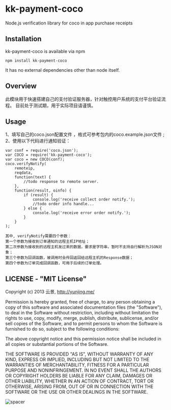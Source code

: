 kk-payment-coco
================

Node.js verification library for coco in app purchase receipts

## Installation
kk-payment-coco is available via npm

`npm install kk-payment-coco`

It has no external dependencies other than node itself.

## Overview
此模块用于快速搭建自己的支付验证服务器，针对触控用户系统的支付平台验证流程。
目前处于测试期，用于实际项目请谨慎。

## Usage
1、填写自己的coco.json配置文件 ，格式可参考包内的coco.example.json文件 ;
2、使用以下代码进行通知验证：

    var conf = require('coco.json');
    var COCO = require('kk-payment-coco');
    var coco = new COCO(conf);
    coco.verifyNotify(
        remoteip,
        reqdata,
        function(text) {
            //todo response to remote server.
        },
        function(result, oinfo) {
            if (result) {
                console.log('receive collect order notify.');
                //todo order info handle...
            } else {
                console.log('receive error order notify.');
            }
        }
    );
    
    其中, verifyNotify需要四个参数：
    第一个参数为接收到订单通知的远程主机IP地址；
    第二次参数为接收到的远程主机发过来的数据，要求是字符串，暂时不支持自行解析为JSON对象；
    第三个参数为回调函数，被调用时会传回返回给远程主机的Response数据；
    第四个参数为订单完成回调函数，可用于后续的订单处理。
    
## LICENSE - "MIT License"

Copyright (c) 2013 云景, http://yunjing.me/

Permission is hereby granted, free of charge, to any person
obtaining a copy of this software and associated documentation
files (the "Software"), to deal in the Software without
restriction, including without limitation the rights to use,
copy, modify, merge, publish, distribute, sublicense, and/or sell
copies of the Software, and to permit persons to whom the
Software is furnished to do so, subject to the following
conditions:

The above copyright notice and this permission notice shall be
included in all copies or substantial portions of the Software.

THE SOFTWARE IS PROVIDED "AS IS", WITHOUT WARRANTY OF ANY KIND,
EXPRESS OR IMPLIED, INCLUDING BUT NOT LIMITED TO THE WARRANTIES
OF MERCHANTABILITY, FITNESS FOR A PARTICULAR PURPOSE AND
NONINFRINGEMENT. IN NO EVENT SHALL THE AUTHORS OR COPYRIGHT
HOLDERS BE LIABLE FOR ANY CLAIM, DAMAGES OR OTHER LIABILITY,
WHETHER IN AN ACTION OF CONTRACT, TORT OR OTHERWISE, ARISING
FROM, OUT OF OR IN CONNECTION WITH THE SOFTWARE OR THE USE OR
OTHER DEALINGS IN THE SOFTWARE.

![spacer](http://yunjing.me/1px.gif)
